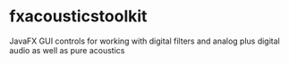# fxacousticstoolkit
JavaFX GUI controls for working with digital filters and analog plus digital audio as well as pure acoustics
